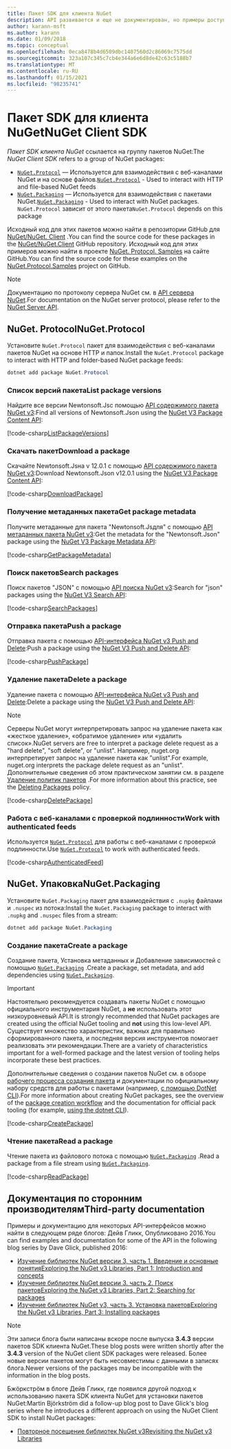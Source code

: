 ```yaml
---
title: Пакет SDK для клиента NuGet
description: API развивается и еще не документирован, но примеры доступны в блоге Дейв Гликк.
author: karann-msft
ms.author: karann
ms.date: 01/09/2018
ms.topic: conceptual
ms.openlocfilehash: 0eca8478b4d6509dbc1407560d2c86069c7575dd
ms.sourcegitcommit: 323a107c345c7cb4e344a6e6d8de42c63c5188b7
ms.translationtype: MT
ms.contentlocale: ru-RU
ms.lasthandoff: 01/15/2021
ms.locfileid: "98235741"
---
```

# <a name="nuget-client-sdk"></a><span data-ttu-id="07689-103">Пакет SDK для клиента NuGet</span><span class="sxs-lookup"><span data-stu-id="07689-103">NuGet Client SDK</span></span>

<span data-ttu-id="07689-104">*Пакет SDK клиента NuGet* ссылается на группу пакетов NuGet:</span><span class="sxs-lookup"><span data-stu-id="07689-104">The *NuGet Client SDK* refers to a group of NuGet packages:</span></span>

* <span data-ttu-id="07689-105">[`NuGet.Protocol`](https://www.nuget.org/packages/NuGet.Protocol) — Используется для взаимодействия с веб-каналами NuGet и на основе файлов.</span><span class="sxs-lookup"><span data-stu-id="07689-105">[`NuGet.Protocol`](https://www.nuget.org/packages/NuGet.Protocol) - Used to interact with HTTP and file-based NuGet feeds</span></span>
* <span data-ttu-id="07689-106">[`NuGet.Packaging`](https://www.nuget.org/packages/NuGet.Packaging) — Используется для взаимодействия с пакетами NuGet.</span><span class="sxs-lookup"><span data-stu-id="07689-106">[`NuGet.Packaging`](https://www.nuget.org/packages/NuGet.Packaging) - Used to interact with NuGet packages.</span></span> <span data-ttu-id="07689-107">`NuGet.Protocol` зависит от этого пакета</span><span class="sxs-lookup"><span data-stu-id="07689-107">`NuGet.Protocol` depends on this package</span></span>

<span data-ttu-id="07689-108">Исходный код для этих пакетов можно найти в репозитории GitHub для [NuGet/NuGet. Client](https://github.com/NuGet/NuGet.Client) .</span><span class="sxs-lookup"><span data-stu-id="07689-108">You can find the source code for these packages in the [NuGet/NuGet.Client](https://github.com/NuGet/NuGet.Client) GitHub repository.</span></span>
<span data-ttu-id="07689-109">Исходный код для этих примеров можно найти в проекте [NuGet. Protocol. Samples](https://github.com/NuGet/Samples/tree/master/NuGetProtocolSamples) на сайте GitHub.</span><span class="sxs-lookup"><span data-stu-id="07689-109">You can find the source code for these examples on the [NuGet.Protocol.Samples](https://github.com/NuGet/Samples/tree/master/NuGetProtocolSamples) project on GitHub.</span></span>

> [!Note]
> <span data-ttu-id="07689-110">Документацию по протоколу сервера NuGet см. в [API сервера NuGet](~/api/overview.md).</span><span class="sxs-lookup"><span data-stu-id="07689-110">For documentation on the NuGet server protocol, please refer to the [NuGet Server API](~/api/overview.md).</span></span>

## <a name="nugetprotocol"></a><span data-ttu-id="07689-111">NuGet. Protocol</span><span class="sxs-lookup"><span data-stu-id="07689-111">NuGet.Protocol</span></span>

<span data-ttu-id="07689-112">Установите `NuGet.Protocol` пакет для взаимодействия с веб-каналами пакетов NuGet на основе HTTP и папок.</span><span class="sxs-lookup"><span data-stu-id="07689-112">Install the `NuGet.Protocol` package to interact with HTTP and folder-based NuGet package feeds:</span></span>

```ps1
dotnet add package NuGet.Protocol
```

### <a name="list-package-versions"></a><span data-ttu-id="07689-113">Список версий пакета</span><span class="sxs-lookup"><span data-stu-id="07689-113">List package versions</span></span>

<span data-ttu-id="07689-114">Найдите все версии Newtonsoft.Jsс помощью [API содержимого пакета NuGet v3](../api/package-base-address-resource.md#enumerate-package-versions):</span><span class="sxs-lookup"><span data-stu-id="07689-114">Find all versions of Newtonsoft.Json using the [NuGet V3 Package Content API](../api/package-base-address-resource.md#enumerate-package-versions):</span></span>

[!code-csharp[ListPackageVersions](~/../nuget-samples/NuGetProtocolSamples/Program.cs?name=ListPackageVersions)]

### <a name="download-a-package"></a><span data-ttu-id="07689-115">Скачать пакет</span><span class="sxs-lookup"><span data-stu-id="07689-115">Download a package</span></span>

<span data-ttu-id="07689-116">Скачайте Newtonsoft.Jsна v 12.0.1 с помощью [API содержимого пакета NuGet v3](../api/package-base-address-resource.md):</span><span class="sxs-lookup"><span data-stu-id="07689-116">Download Newtonsoft.Json v12.0.1 using the [NuGet V3 Package Content API](../api/package-base-address-resource.md):</span></span>

[!code-csharp[DownloadPackage](~/../nuget-samples/NuGetProtocolSamples/Program.cs?name=DownloadPackage)]

### <a name="get-package-metadata"></a><span data-ttu-id="07689-117">Получение метаданных пакета</span><span class="sxs-lookup"><span data-stu-id="07689-117">Get package metadata</span></span>

<span data-ttu-id="07689-118">Получите метаданные для пакета "Newtonsoft.Jsдля" с помощью [API метаданных пакета NuGet v3](../api/registration-base-url-resource.md):</span><span class="sxs-lookup"><span data-stu-id="07689-118">Get the metadata for the "Newtonsoft.Json" package using the [NuGet V3 Package Metadata API](../api/registration-base-url-resource.md):</span></span>

[!code-csharp[GetPackageMetadata](~/../nuget-samples/NuGetProtocolSamples/Program.cs?name=GetPackageMetadata)]

### <a name="search-packages"></a><span data-ttu-id="07689-119">Поиск пакетов</span><span class="sxs-lookup"><span data-stu-id="07689-119">Search packages</span></span>

<span data-ttu-id="07689-120">Поиск пакетов "JSON" с помощью [API поиска NuGet v3](../api/search-query-service-resource.md):</span><span class="sxs-lookup"><span data-stu-id="07689-120">Search for "json" packages using the [NuGet V3 Search API](../api/search-query-service-resource.md):</span></span>

[!code-csharp[SearchPackages](~/../nuget-samples/NuGetProtocolSamples/Program.cs?name=SearchPackages)]

### <a name="push-a-package"></a><span data-ttu-id="07689-121">Отправка пакета</span><span class="sxs-lookup"><span data-stu-id="07689-121">Push a package</span></span>

<span data-ttu-id="07689-122">Отправка пакета с помощью [API-интерфейса NuGet v3 Push and Delete](../api/package-publish-resource.md):</span><span class="sxs-lookup"><span data-stu-id="07689-122">Push a package using the [NuGet V3 Push and Delete API](../api/package-publish-resource.md):</span></span>

[!code-csharp[PushPackage](~/../nuget-samples/NuGetProtocolSamples/Program.cs?name=PushPackage)]

### <a name="delete-a-package"></a><span data-ttu-id="07689-123">Удаление пакета</span><span class="sxs-lookup"><span data-stu-id="07689-123">Delete a package</span></span>

<span data-ttu-id="07689-124">Удаление пакета с помощью [API-интерфейса NuGet v3 Push and Delete](../api/package-publish-resource.md):</span><span class="sxs-lookup"><span data-stu-id="07689-124">Delete a package using the [NuGet V3 Push and Delete API](../api/package-publish-resource.md):</span></span>

> [!Note]
> <span data-ttu-id="07689-125">Серверы NuGet могут интерпретировать запрос на удаление пакета как «жесткое удаление», «обратимое удаление» или «удалить список».</span><span class="sxs-lookup"><span data-stu-id="07689-125">NuGet servers are free to interpret a package delete request as a "hard delete", "soft delete", or "unlist".</span></span>
> <span data-ttu-id="07689-126">Например, nuget.org интерпретирует запрос на удаление пакета как "unlist".</span><span class="sxs-lookup"><span data-stu-id="07689-126">For example, nuget.org interprets the package delete request as an "unlist".</span></span> <span data-ttu-id="07689-127">Дополнительные сведения об этом практическом занятии см. в разделе [Удаление политик пакетов](../nuget-org/policies/deleting-packages.md) .</span><span class="sxs-lookup"><span data-stu-id="07689-127">For more information about this practice, see the [Deleting Packages](../nuget-org/policies/deleting-packages.md) policy.</span></span>

[!code-csharp[DeletePackage](~/../nuget-samples/NuGetProtocolSamples/Program.cs?name=DeletePackage)]

### <a name="work-with-authenticated-feeds"></a><span data-ttu-id="07689-128">Работа с веб-каналами с проверкой подлинности</span><span class="sxs-lookup"><span data-stu-id="07689-128">Work with authenticated feeds</span></span>

<span data-ttu-id="07689-129">Используется [`NuGet.Protocol`](https://www.nuget.org/packages/NuGet.Protocol) для работы с веб-каналами с проверкой подлинности.</span><span class="sxs-lookup"><span data-stu-id="07689-129">Use [`NuGet.Protocol`](https://www.nuget.org/packages/NuGet.Protocol) to work with authenticated feeds.</span></span>

[!code-csharp[AuthenticatedFeed](~/../nuget-samples/NuGetProtocolSamples/Program.cs?name=AuthenticatedFeed)]

## <a name="nugetpackaging"></a><span data-ttu-id="07689-130">NuGet. Упаковка</span><span class="sxs-lookup"><span data-stu-id="07689-130">NuGet.Packaging</span></span>

<span data-ttu-id="07689-131">Установите `NuGet.Packaging` пакет для взаимодействия с `.nupkg` файлами и `.nuspec` из потока:</span><span class="sxs-lookup"><span data-stu-id="07689-131">Install the `NuGet.Packaging` package to interact with `.nupkg` and `.nuspec` files from a stream:</span></span>

```ps1
dotnet add package NuGet.Packaging
```

### <a name="create-a-package"></a><span data-ttu-id="07689-132">Создание пакета</span><span class="sxs-lookup"><span data-stu-id="07689-132">Create a package</span></span>

<span data-ttu-id="07689-133">Создание пакета, Установка метаданных и Добавление зависимостей с помощью [`NuGet.Packaging`](https://www.nuget.org/packages/NuGet.Packaging) .</span><span class="sxs-lookup"><span data-stu-id="07689-133">Create a package, set metadata, and add dependencies using [`NuGet.Packaging`](https://www.nuget.org/packages/NuGet.Packaging).</span></span>

> [!IMPORTANT]
> <span data-ttu-id="07689-134">Настоятельно рекомендуется создавать пакеты NuGet с помощью официального инструментария NuGet, а **не** использовать этот низкоуровневый API.</span><span class="sxs-lookup"><span data-stu-id="07689-134">It is strongly recommended that NuGet packages are created using the official NuGet tooling and **not** using this low-level API.</span></span> <span data-ttu-id="07689-135">Существует множество характеристик, важных для правильно сформированного пакета, и последняя версия инструментов помогает реализовать эти рекомендации.</span><span class="sxs-lookup"><span data-stu-id="07689-135">There are a variety of characteristics important for a well-formed package and the latest version of tooling helps incorporate these best practices.</span></span>
> 
> <span data-ttu-id="07689-136">Дополнительные сведения о создании пакетов NuGet см. в обзоре [рабочего процесса создания пакета](../create-packages/overview-and-workflow.md) и документации по официальному набору средств для работы с пакетами (например, [с помощью DotNet CLI](../create-packages/creating-a-package-dotnet-cli.md)).</span><span class="sxs-lookup"><span data-stu-id="07689-136">For more information about creating NuGet packages, see the overview of the [package creation workflow](../create-packages/overview-and-workflow.md) and the documentation for official pack tooling (for example, [using the dotnet CLI](../create-packages/creating-a-package-dotnet-cli.md)).</span></span>

[!code-csharp[CreatePackage](~/../nuget-samples/NuGetProtocolSamples/Program.cs?name=CreatePackage)]

### <a name="read-a-package"></a><span data-ttu-id="07689-137">Чтение пакета</span><span class="sxs-lookup"><span data-stu-id="07689-137">Read a package</span></span>

<span data-ttu-id="07689-138">Чтение пакета из файлового потока с помощью [`NuGet.Packaging`](https://www.nuget.org/packages/NuGet.Packaging) .</span><span class="sxs-lookup"><span data-stu-id="07689-138">Read a package from a file stream using [`NuGet.Packaging`](https://www.nuget.org/packages/NuGet.Packaging).</span></span>

[!code-csharp[ReadPackage](~/../nuget-samples/NuGetProtocolSamples/Program.cs?name=ReadPackage)]

## <a name="third-party-documentation"></a><span data-ttu-id="07689-139">Документация по сторонним производителям</span><span class="sxs-lookup"><span data-stu-id="07689-139">Third-party documentation</span></span>

<span data-ttu-id="07689-140">Примеры и документацию для некоторых API-интерфейсов можно найти в следующем ряде блогов: Дейв Гликк, Опубликовано 2016.</span><span class="sxs-lookup"><span data-stu-id="07689-140">You can find examples and documentation for some of the API in the following blog series by Dave Glick, published 2016:</span></span>

- [<span data-ttu-id="07689-141">Изучение библиотек NuGet версии 3, часть 1. Введение и основные понятия</span><span class="sxs-lookup"><span data-stu-id="07689-141">Exploring the NuGet v3 Libraries, Part 1: Introduction and concepts</span></span>](http://daveaglick.com/posts/exploring-the-nuget-v3-libraries-part-1)
- [<span data-ttu-id="07689-142">Изучение библиотек NuGet версии 3. часть 2. Поиск пакетов</span><span class="sxs-lookup"><span data-stu-id="07689-142">Exploring the NuGet v3 Libraries, Part 2: Searching for packages</span></span>](http://daveaglick.com/posts/exploring-the-nuget-v3-libraries-part-2)
- [<span data-ttu-id="07689-143">Изучение библиотек NuGet v3, часть 3. Установка пакетов</span><span class="sxs-lookup"><span data-stu-id="07689-143">Exploring the NuGet v3 Libraries, Part 3: Installing packages</span></span>](http://daveaglick.com/posts/exploring-the-nuget-v3-libraries-part-3)

> [!Note]
> <span data-ttu-id="07689-144">Эти записи блога были написаны вскоре после выпуска **3.4.3** версии пакетов SDK клиента NuGet.</span><span class="sxs-lookup"><span data-stu-id="07689-144">These blog posts were written shortly after the **3.4.3** version of the NuGet client SDK packages were released.</span></span>
> <span data-ttu-id="07689-145">Более новые версии пакетов могут быть несовместимы с данными в записях блога.</span><span class="sxs-lookup"><span data-stu-id="07689-145">Newer versions of the packages may be incompatible with the information in the blog posts.</span></span>

<span data-ttu-id="07689-146">Бжöркстрöм в блоге Дейв Гликк, где появился другой подход к использованию пакета SDK клиента NuGet для установки пакетов NuGet:</span><span class="sxs-lookup"><span data-stu-id="07689-146">Martin Björkström did a follow-up blog post to Dave Glick's blog series where he introduces a different approach on using the NuGet Client SDK to install NuGet packages:</span></span>

- [<span data-ttu-id="07689-147">Повторное посещение библиотек NuGet v3</span><span class="sxs-lookup"><span data-stu-id="07689-147">Revisiting the NuGet v3 Libraries</span></span>](https://martinbjorkstrom.com/posts/2018-09-19-revisiting-nuget-client-libraries)
